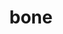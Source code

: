---
layout: smileys&emotion
title: bone
emoji: bone
permalink: 🦴.html
image: assets/img/3moji/bone.png
---